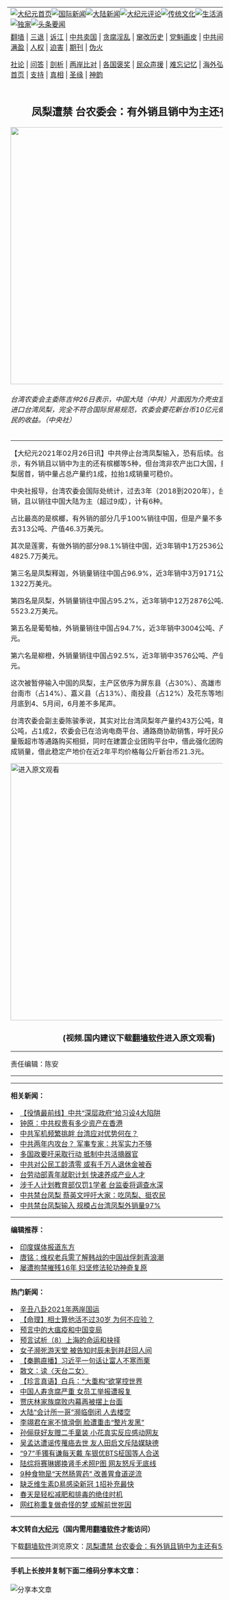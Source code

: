 <a name="1" id="1" target="_blank"></a><span id="1"></span>
<table align=center border="0"><tr><td colspan="2" VALIGN=TOP><a href="https://github.com/tcgkzq3248/djy/blob/master/gb/nf1351518.md#1"><img src="https://raw.githubusercontent.com/tcgkzq3248/www/master/t/djy/1.jpg" title="大纪元首页" alt="大纪元首页"></a><a href="https://github.com/tcgkzq3248/djy/blob/master/gb/n24hr.md#1"><img src="https://raw.githubusercontent.com/tcgkzq3248/www/master/t/djy/3.jpg" title="国际新闻" alt="国际新闻"></a><a href="https://github.com/tcgkzq3248/djy/blob/master/gb/nsc413.md#1"><img src="https://raw.githubusercontent.com/tcgkzq3248/www/master/t/djy/4.jpg" title="大陆新闻" alt="大陆新闻"></a><a href="https://github.com/tcgkzq3248/djy/blob/master/gb/news392.md#1"><img src="https://raw.githubusercontent.com/tcgkzq3248/www/master/t/djy/5.jpg" title="大纪元评论" alt="大纪元评论"></a><a href="https://github.com/tcgkzq3248/djy/blob/master/gb/news2007.md#1"><img src="https://raw.githubusercontent.com/tcgkzq3248/www/master/t/djy/6.jpg" title="传统文化" alt="传统文化"></a><a href="https://github.com/tcgkzq3248/djy/blob/master/gb/news2008.md#1"><img src="https://raw.githubusercontent.com/tcgkzq3248/www/master/t/djy/7.jpg" title="生活消费" alt="生活消费"></a><a href="https://github.com/tcgkzq3248/djy/blob/master/gb/ncyule.md#1"><img src="https://raw.githubusercontent.com/tcgkzq3248/www/master/t/djy/8.jpg" title="娱乐休闲" alt="娱乐休闲"></a><a href="https://github.com/tcgkzq3248/djy/blob/master/gb/nsc1002.md#1"><img src="https://raw.githubusercontent.com/tcgkzq3248/www/master/t/djy/9.jpg" title="健康" alt="健康"></a><a href="https://github.com/tcgkzq3248/djy/blob/master/gb/nf6092.md#1"><img src="https://raw.githubusercontent.com/tcgkzq3248/www/master/t/djy/10a.jpg" title="独家" alt="独家"></a><a href="https://github.com/tcgkzq3248/djy/blob/master/gb/nf4514.md#1"><img src="https://raw.githubusercontent.com/tcgkzq3248/www/master/t/djy/12a.jpg" title="头条要闻" alt="头条要闻"></a></td></tr>
<tr><td colspan="2" VALIGN=TOP><a target="_blank" href="https://github.com/tcgkzq3248/www/blob/master/README.md?zsrh#1">翻墙</a> | <a target="_blank" href="https://github.com/tcgkzq3248/djy/blob/master/gb/nf5657.md#1">三退</a> | <a target="_blank" href="https://github.com/tcgkzq3248/djy/blob/master/gb/nf6124.md#1">诉江</a> | <a target="_blank" href="https://github.com/tcgkzq3248/djy/blob/master/gb/nf1176117.md#1">中共卖国</a> | <a target="_blank" href="https://github.com/tcgkzq3248/djy/blob/master/gb/nf5773.md#1">贪腐淫乱</a> | <a target="_blank" href="https://github.com/tcgkzq3248/djy/blob/master/gb/nf1176115.md#1">窜改历史</a> | <a target="_blank" href="https://github.com/tcgkzq3248/djy/blob/master/gb/nf1176107.md#1">党魁画皮</a> | <a target="_blank" href="https://github.com/tcgkzq3248/djy/blob/master/gb/nf1320400.md#1">中共间谍</a> | <a target="_blank" href="https://github.com/tcgkzq3248/djy/blob/master/gb/nf1176114.md#1">破坏传统</a> | <a target="_blank" href="https://github.com/tcgkzq3248/ntdtv/blob/master/gb/prog447_1.md#1">恶贯满盈</a> | <a target="_blank" href="https://github.com/tcgkzq3248/djy/blob/master/gb/ncid278.md#1">人权</a> | <a target="_blank" href="https://github.com/tcgkzq3248/djy/blob/master/gb/nf1176111.md#1">迫害</a> | <a target="_blank" href="https://gitlab.com/szzdlab/mh-qikan/blob/master/README.md#1">期刊</a> | <a target="_blank" href="https://github.com/tcgkzq3248/djy/blob/master/gb/nf5562.md#1">伪火</a></p><p><a target="_blank" href="https://github.com/tcgkzq3248/djy/blob/master/gb/9p.md#1">社论</a> | <a target="_blank" href="https://github.com/tcgkzq3248/djy/blob/master/gb/nf4378.md#1">问答</a> | <a target="_blank" href="https://github.com/tcgkzq3248/djy/blob/master/gb/nf5792.md#1">剖析</a> | <a target="_blank" href="https://github.com/tcgkzq3248/djy/blob/master/gb/nf5735.md#1">两岸比对</a> | <a target="_blank" href="https://github.com/tcgkzq3248/djy/blob/master/gb/nf6119.md#1">各国褒奖</a> | <a target="_blank" href="https://github.com/tcgkzq3248/djy/blob/master/gb/nf6120.md#1">民众声援</a> | <a target="_blank" href="https://github.com/tcgkzq3248/djy/blob/master/gb/nf1188594.md#1">难忘记忆</a> | <a target="_blank" href="https://github.com/tcgkzq3248/djy/blob/master/gb/nf3180.md#1">海外弘传</a> | <a target="_blank" href="https://github.com/tcgkzq3248/djy/blob/master/gb/nf5410.md#1">万人上访</a> | <a target="_blank" href="https://github.com/tcgkzq3248/www/blob/master/README.md?zsrh#1">平台首页</a> | <a target="_blank" href="https://github.com/tcgkzq3248/djy/blob/master/gb/nf4386.md#1">支持</a> | <a target="_blank" href="https://github.com/tcgkzq3248/djy/blob/master/gb/nf4389.md#1">真相</a> | <a target="_blank" href="https://github.com/tcgkzq3248/djy/blob/master/gb/nf5790.md#1">圣缘</a> | <a target="_blank" href="https://github.com/tcgkzq3248/djy/blob/master/gb/nf4786.md#1">神韵</a></td></tr>
<tr><td VALIGN=TOP width="626"><h2 align=center>凤梨遭禁 台农委会：有外销且销中为主还有5种</h2>
<img width="600" src="https://i.epochtimes.com/assets/uploads/2021/02/20210226PHO0058l-600x400.jpg" />
<h6>台湾农委会主委陈吉仲26日表示，中国大陆（中共）片面因为介壳虫宣布3月起停止进口台湾凤梨，完全不符合国际贸易规范，农委会要花新台币10亿元做内外销维持农民的收益。（中央社）
</h6>
<hr>
<p>【大纪元2021年02月26日讯】<ahref="https://github.com/tcgkzq3248/djy/blob/master/gb/tag/%E4%B8%AD%E5%85%B1.md#1">中共</a>停止台湾凤梨输入，恐有后续。台湾<ahref="https://github.com/tcgkzq3248/djy/blob/master/gb/tag/%E5%86%9C%E5%A7%94%E4%BC%9A.md#1">农委会</a>表示，有<ahref="https://github.com/tcgkzq3248/djy/blob/master/gb/tag/%E5%A4%96%E9%94%80.md#1">外销</a>且以销中为主的还有槟榔等5种，但台湾非农产<ahref="https://github.com/tcgkzq3248/djy/blob/master/gb/tag/%E5%87%BA%E5%8F%A3.md#1">出口</a>大国，量不大，以凤梨居首，销中量占总产量约1成，拉抬1成销量可稳价。</p>
<p>中央社报导，台湾<ahref="https://github.com/tcgkzq3248/djy/blob/master/gb/tag/%E5%86%9C%E5%A7%94%E4%BC%9A.md#1">农委会</a>国际处统计，过去3年（2018到2020年），台湾农产有做<ahref="https://github.com/tcgkzq3248/djy/blob/master/gb/tag/%E5%A4%96%E9%94%80.md#1">外销</a>，且以销往中国大陆为主（超过9成），计有6种。</p>
<p>占比最高的是槟榔，有外销的部分几乎100%销往中国，但是产量不多，3年才卖过去313公吨、产值46.3万美元。</p>
<p>其次是莲雾，有做外销的部分98.1%销往中国，近3年销中1万2536公吨、产值4825.7万美元。</p>
<p>第三名是凤梨释迦，外销量销往中国占96.9%，近3年销中3万9171公吨、产值1亿1322万美元。</p>
<p>第四名是凤梨，外销量销往中国占95.2%，近3年销中12万2876公吨、产值1亿5523.2万美元。</p>
<p>第五名是葡萄柚，外销量销往中国占94.7%，近3年销中3004公吨、产值393.3万美元。</p>
<p>第六名是柳橙，外销量销往中国占92.5%，近3年销中3576公吨、产值255.1万美元。</p>
<p>这次被暂停输入中国的凤梨，主产区依序为屏东县（占30%）、高雄市（占14%）、台南市（占14%）、嘉义县（占13%）、南投县（占12%）及花东等地区。盛产期为3月底到4、5月间，6月差不多尾声。</p>
<p>台湾农委会副主委陈骏季说，其实对比台湾凤梨年产量约43万公吨，年<ahref="https://github.com/tcgkzq3248/djy/blob/master/gb/tag/%E5%87%BA%E5%8F%A3.md#1">出口</a>量约5万公吨，占1成2，农委会已在洽询电商平台、通路商协助销售，呼吁民众到电商平台、量贩超市等通路购买相挺，同时在建置企业团购平台中，借此强化团购，预计拉抬1成销量，借此稳定产地价在近2年平均价格每公斤新台币21.3元。</p>
<p style="text-align: center;"><div class="video_fit_container"><a width="635" b="356" class="video_frame" src=""></a><a href="https://git.io/JtbM0"><img width="600" src="https://raw.githubusercontent.com/tcgkzq3248/djy/master/gb/300/djtsp.jpg" title="进入原文观看"  alt="进入原文观看"></a><h3 align=center>(视频.国内建议下载<a href="https://github.com/tcgkzq3248/www/blob/master/README.md#8">翻墙软件</a>进入原文观看)</h3><hr><a src="https://www.youtube.com/embed/CEukdz5ff4w?wmode=transparent&#038;wmode=opaque" allowfullscreen></a>
	</div></p>
<p>责任编辑：陈安</p>

<hr>
<hr>

<strong>相关新闻：</strong>
<li><a href="https://github.com/tcgkzq3248/djy/blob/master/gb/21/2/24/n12772691.md#1">【役情最前线】中共“深层政府”给习设4大陷阱</a></li>
<li><a href="https://github.com/tcgkzq3248/djy/blob/master/gb/21/2/24/n12772890.md#1">钟原：中共权贵有多少资产在香港</a></li>
<li><a href="https://github.com/tcgkzq3248/djy/blob/master/gb/21/2/25/n12773659.md#1">中共军机频繁挑衅 台湾应对优势何在？</a></li>
<li><a href="https://github.com/tcgkzq3248/djy/blob/master/gb/21/2/25/n12773952.md#1">中共两年内攻台？ 军事专家：共军实力不够</a></li>
<li><a href="https://github.com/tcgkzq3248/djy/blob/master/gb/21/2/25/n12775128.md#1">多国政要吁采取行动 抵制中共活摘器官</a></li>
<li><a href="https://github.com/tcgkzq3248/djy/blob/master/gb/21/2/25/n12775458.md#1">中共对公民工龄清零 或有千万人退休金被吞</a></li>
<li><a href="https://github.com/tcgkzq3248/djy/blob/master/gb/21/2/26/n12776984.md#1">台劳动部青年就职计划 快速养成产业人才</a></li>
<li><a href="https://github.com/tcgkzq3248/djy/blob/master/gb/21/2/26/n12776986.md#1">涉千人计划教育部仅罚1学者 台监委将调查水深</a></li>
<li><a href="https://github.com/tcgkzq3248/djy/blob/master/gb/21/2/26/n12776746.md#1">中共禁台凤梨 蔡英文呼吁大家：吃凤梨、挺农民</a></li>
<li><a href="https://github.com/tcgkzq3248/djy/blob/master/gb/21/2/26/n12776606.md#1">中共禁台凤梨输入 规模占台湾凤梨外销量97%</a></li>
<hr>


<strong>编辑推荐：</strong>
<li><a href="https://github.com/tcgkzq3248/djy/blob/master/gb/18/10/27/n10812623.md?dfh#1" target="_blank">印度媒体报道东方</a></li><li><a href="https://github.com/tsiac2612/djy/blob/master/gb/18/6/26/n10513103.md#1" target="_blank">唐铭：维权老兵需了解韩战的中国战俘刺青浪潮</a></li><li><a href="https://github.com/tsiac2612/djy/blob/master/gb/16/10/23/n8423584.md#1" target="_blank">屡遭拘禁摧残16年 妇坚修法轮功神奇复原</a></li><hr>


<strong>热门新闻：</strong>
<li><a href="https://github.com/tcgkzq3248/djy/blob/master/gb/21/2/22/n12767168.md#1">辛丑八卦2021年两岸国运</a></li>
<li><a href="https://github.com/tcgkzq3248/djy/blob/master/gb/20/12/30/n12653772.md#1">【命理】相士算他活不过30岁 为何不应验？</a></li>
<li><a href="https://github.com/tcgkzq3248/djy/blob/master/gb/21/2/21/n12765804.md#1">预言中的大瘟疫和中国变局</a></li>
<li><a href="https://github.com/tcgkzq3248/djy/blob/master/gb/21/2/10/n12744730.md#1">预言试析（8）上海的命运和抉择</a></li>
<li><a href="https://github.com/tcgkzq3248/djy/blob/master/gb/21/2/21/n12765309.md#1">女子濒死游天堂 被告知时辰未到并赶回人间</a></li>
<li><a href="https://github.com/tcgkzq3248/djy/blob/master/gb/21/2/25/n12775599.md#1">【秦鹏直播】习近平一句话让富人不寒而栗</a></li>
<li><a href="https://github.com/tcgkzq3248/djy/blob/master/gb/15/12/20/n4600383.md#1">散文：读〈天台二女〉</a></li>
<li><a href="https://github.com/tcgkzq3248/djy/blob/master/gb/21/2/26/n12775805.md#1">【珍言真语】白兵：“大重构”欲掌控世界</a></li>
<li><a href="https://github.com/tcgkzq3248/djy/blob/master/gb/21/2/23/n12770771.md#1">中国人寿贪腐严重 女员工举报遭报复</a></li>
<li><a href="https://github.com/tcgkzq3248/djy/blob/master/gb/21/2/23/n12770213.md#1">贾庆林家族腐败内幕再被摆上台面</a></li>
<li><a href="https://github.com/tcgkzq3248/djy/blob/master/gb/21/2/24/n12772903.md#1">大陆“会计所一哥”濒临倒闭 人去楼空</a></li>
<li><a href="https://github.com/tcgkzq3248/djy/blob/master/gb/21/2/25/n12774018.md#1">李翊君在家不慎滑倒 脸遭重击“整片发黑”</a></li>
<li><a href="https://github.com/tcgkzq3248/djy/blob/master/gb/21/2/24/n12773132.md#1">孙俪获好友赠二手童装 小花真实反应感动网友</a></li>
<li><a href="https://github.com/tcgkzq3248/djy/blob/master/gb/21/2/23/n12770447.md#1">吴孟达遭谣传罹癌去世 友人田启文斥陆媒缺德</a></li>
<li><a href="https://github.com/tcgkzq3248/djy/blob/master/gb/21/2/24/n12771557.md#1">“97”手镯有谦每天戴 车银优BTS柾国等人合送</a></li>
<li><a href="https://github.com/tcgkzq3248/djy/blob/master/gb/21/2/25/n12775727.md#1">陆综将赛琳娜换肾手术照P图 网友怒斥无底线</a></li>
<li><a href="https://github.com/tcgkzq3248/djy/blob/master/gb/21/2/24/n12772677.md#1">9种食物是“天然肠胃药” 改善胃食道逆流</a></li>
<li><a href="https://github.com/tcgkzq3248/djy/blob/master/gb/21/2/23/n12768699.md#1">缺乏维生素D易感染新冠 1招补充最快</a></li>
<li><a href="https://github.com/tcgkzq3248/djy/blob/master/gb/21/2/23/n12770063.md#1">春天是轻松减肥和排毒的绝佳时机</a></li>
<li><a href="https://github.com/tcgkzq3248/djy/blob/master/gb/21/2/25/n12774299.md#1">网红称重复做奇怪的梦 或解前世死因</a></li>
<hr>

<strong>本文转自<a href="https://www.epochtimes.com">大纪元</a>（国内需用<a href="https://github.com/tcgkzq3248/www/blob/master/README.md#8">翻墙软件</a>才能访问）</strong><p>下载<a href="https://github.com/tcgkzq3248/www/blob/master/README.md#8">翻墙软件</a>浏览原文：<a href="https://www.epochtimes.com/gb/21/2/26/n12776924.htm">凤梨遭禁 台农委会：有外销且销中为主还有5种</a></p><hr>

<strong>手机上长按并复制下面二维码分享本文章：</strong><br><br><img src="https://chart.apis.google.com/chart?cht=qr&chs=240x240&choe=UTF-8&chld=M|2&chl=https://github.com/tcgkzq3248/djy/blob/master/gb/21/2/26/n12776924.md%231" title="分享本文章"></td><td VALIGN=TOP><a href="https://github.com/tcgkzq3248/djy/blob/master/gb/16/1/21/n4622075.md?dfh#1" target="_blank"><img src="https://raw.githubusercontent.com/tcgkzq3248/djy/master/gb/300/wei-f1.jpg" title="中共的伪火骗局"  alt="中共的伪火骗局"></a><br><a href="https://github.com/tcgkzq3248/www/blob/master/README.md?dfh#9" target="_blank"><img src="https://raw.githubusercontent.com/tcgkzq3248/djy/master/gb/300/yong-h.jpg" title="永恒的见证"  alt="永恒的见证"></a><br><a href="https://github.com/tcgkzq3248/djy/blob/master/gb/13/9/29/n3974789.md?dfh#1" target="_blank"><img src="https://raw.githubusercontent.com/tcgkzq3248/djy/master/gb/300/shang-lnz.jpg" title="善良女子被中共投男牢"  alt="善良女子被中共投男牢"></a><br><a href="https://github.com/tcgkzq3248/djy/blob/master/gb/16/3/16/n4663449.md?dfh#1" target="_blank"><img src="https://raw.githubusercontent.com/tcgkzq3248/djy/master/gb/300/huo-z3.jpg" title="警卫目击活摘器官"  alt="警卫目击活摘器官"></a><br><a href="https://github.com/tcgkzq3248/djy/blob/master/gb/16/8/7/n8177641.md?dfh#1" target="_blank"><img src="https://raw.githubusercontent.com/tcgkzq3248/djy/master/gb/300/huo-z4.jpg" title="证人描述活摘恐怖"  alt="证人描述活摘恐怖"></a><br><a href="https://github.com/tcgkzq3248/djy/blob/master/gb/10/4/19/n2881569.md?dfh#1" target="_blank"><img src="https://raw.githubusercontent.com/tcgkzq3248/djy/master/gb/300/huo-z1.jpg" title="揭开活摘器官黑幕"  alt="揭开活摘器官黑幕"></a><br><a href="https://github.com/tcgkzq3248/djy/blob/master/gb/10/11/7/n3077476.md?dfh#1" target="_blank"><img src="https://raw.githubusercontent.com/tcgkzq3248/djy/master/gb/300/ma-ks.jpg" title="马克思的成魔之路"  alt="马克思的成魔之路"></a><br><a href="https://github.com/tcgkzq3248/djy/blob/master/gb/14/6/9/n4173977.md?dfh#1" target="_blank"><img src="https://raw.githubusercontent.com/tcgkzq3248/djy/master/gb/300/chang-zs.jpg" title="藏字石 蕴天机"  alt="藏字石 蕴天机"></a><br><a href="https://github.com/tcgkzq3248/djy/blob/master/gb/18/5/10/n10381511.md?dfh#1" target="_blank"><img src="https://raw.githubusercontent.com/tcgkzq3248/djy/master/gb/300/st1.jpg" title="关注3亿人三退"  alt="关注3亿人三退"></a><br><a href="https://github.com/tcgkzq3248/djy/blob/master/gb/18/3/21/n10237682.md?dfh#1" target="_blank"><img src="https://raw.githubusercontent.com/tcgkzq3248/djy/master/gb/300/jie-t.jpg" title="解体中共复兴中华"  alt="解体中共复兴中华"></a><br><a href="https://github.com/tcgkzq3248/djy/blob/master/gb/9/2/9/n2422991.md?dfh#1" target="_blank"><img src="https://raw.githubusercontent.com/tcgkzq3248/djy/master/gb/300/gao-zs.jpg" title="中共迫害良心律师"  alt="中共迫害良心律师"></a><br><a href="https://github.com/tcgkzq3248/djy/blob/master/gb/18/12/9/n10900044.md?dfh#1" target="_blank"><img src="https://raw.githubusercontent.com/tcgkzq3248/djy/master/gb/300/sj1.jpg" title="303万人举报江泽民"  alt="303万人举报江泽民"></a><br><a href="https://github.com/tcgkzq3248/djy/blob/master/gb/18/8/28/n10672014.md?dfh#1" target="_blank"><img src="https://raw.githubusercontent.com/tcgkzq3248/djy/master/gb/300/sj2.jpg" title="这些官员为何起诉江泽民"  alt="这些官员为何起诉江泽民"></a><br><a href="https://github.com/tcgkzq3248/djy/blob/master/gb/8/12/18/n2367165.md?dfh#1" target="_blank"><img src="https://raw.githubusercontent.com/tcgkzq3248/djy/master/gb/300/liangan.jpg" title="海峡两岸的强烈对比"  alt="海峡两岸的强烈对比"></a><br><a href="https://github.com/tcgkzq3248/djy/blob/master/gb/15/12/10/n4593139.md?dfh#1" target="_blank"><img src="https://raw.githubusercontent.com/tcgkzq3248/djy/master/gb/300/jia-ndzl.jpg" title="加拿大总理的贺信"  alt="加拿大总理的贺信"></a><br><a href="https://github.com/tcgkzq3248/djy/blob/master/gb/11/6/17/n3289382.md?dfh#1" target="_blank"><img src="https://raw.githubusercontent.com/tcgkzq3248/djy/master/gb/300/xiao-wd.jpg" title="探寻真相兼听则明"  alt="探寻真相兼听则明"></a><br><a href="https://github.com/tcgkzq3248/djy/blob/master/gb/18/10/27/n10812623.md?dfh#1" target="_blank"><img src="https://raw.githubusercontent.com/tcgkzq3248/djy/master/gb/300/yindu.jpg" title="印度媒体报道东方"  alt="印度媒体报道东方"></a><br><a href="https://github.com/tcgkzq3248/djy/blob/master/gb/18/6/9/n10469652.md?dfh#1" target="_blank"><img src="https://raw.githubusercontent.com/tcgkzq3248/djy/master/gb/300/xie-j.jpg" title="不一样的海外校园"  alt="不一样的海外校园"></a><br><a href="https://github.com/tcgkzq3248/djy/blob/master/gb/7/4/5/n1669415.md?dfh#1" target="_blank"><img src="https://raw.githubusercontent.com/tcgkzq3248/djy/master/gb/300/li-up.jpg" title="从大师到徒弟的传奇"  alt="从大师到徒弟的传奇"></a><br><a href="https://github.com/tcgkzq3248/djy/blob/master/gb/17/5/26/n9191512.md?dfh#1" target="_blank"><img src="https://raw.githubusercontent.com/tcgkzq3248/djy/master/gb/300/zfl2.jpg" title="亿万人与东方一本奇书"  alt="亿万人与东方一本奇书"></a><br><a href="https://github.com/tcgkzq3248/djy/blob/master/gb/13/11/27/n4020290.md?dfh#1" target="_blank"><img src="https://raw.githubusercontent.com/tcgkzq3248/djy/master/gb/300/zhen-h.jpg" title="大陆见不到的震撼场面"  alt="大陆见不到的震撼场面"></a><br><a href="https://github.com/tcgkzq3248/djy/blob/master/gb/15/7/17/n4482910.md?dfh#1" target="_blank"><img src="https://raw.githubusercontent.com/tcgkzq3248/djy/master/gb/300/dalu-sk.jpg" title="人心向善 大陆当初盛况"  alt="人心向善 大陆当初盛况"></a><br><a href="https://github.com/tcgkzq3248/djy/blob/master/gb/19/1/5/n10955468.md?dfh#1" target="_blank"><img src="https://raw.githubusercontent.com/tcgkzq3248/djy/master/gb/300/zfl1.jpg" title="追寻真理 这书讲什么"  alt="追寻真理 这书讲什么"></a><br><a href="https://github.com/tcgkzq3248/www/blob/master/README.md?dfh#1" target="_blank"><img src="https://raw.githubusercontent.com/tcgkzq3248/djy/master/gb/300/fq1.jpg" title="下载免费翻墙软件"  alt="下载免费翻墙软件"></a><br></td></tr></table>
